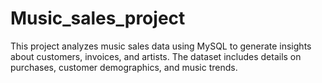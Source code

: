 # Music_sales_project
This project analyzes music sales data using MySQL to generate insights about customers, invoices, and artists. The dataset includes details on purchases, customer demographics, and music trends.
